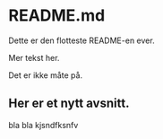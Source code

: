 # README.md

Dette er den flotteste README-en ever.

Mer tekst her.

Det er ikke måte på.

## Her er et nytt avsnitt.
bla bla
kjsndfksnfv
